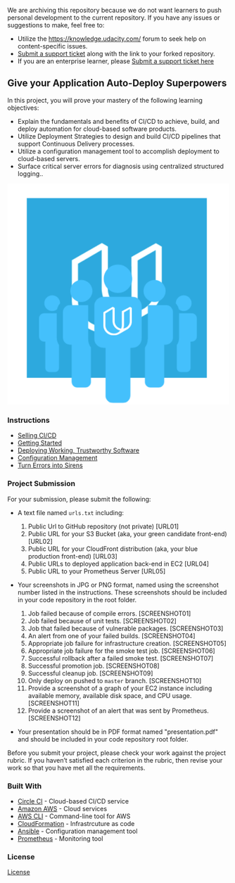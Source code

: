 We are archiving this repository because we do not want learners to push personal development to the current repository. If you have any issues or suggestions to make, feel free to:

- Utilize the https://knowledge.udacity.com/ forum to seek help on content-specific issues.
- [Submit a support ticket](https://udacity.zendesk.com/hc/en-us/requests/new) along with the link to your forked repository.
- If you are an enterprise learner, please [Submit a support ticket here](https://udacityenterprise.zendesk.com/hc/en-us/requests/new?ticket_form_id=360000279131)

## Give your Application Auto-Deploy Superpowers

In this project, you will prove your mastery of the following learning objectives:

- Explain the fundamentals and benefits of CI/CD to achieve, build, and deploy automation for cloud-based software products.
- Utilize Deployment Strategies to design and build CI/CD pipelines that support Continuous Delivery processes.
- Utilize a configuration management tool to accomplish deployment to cloud-based servers.
- Surface critical server errors for diagnosis using centralized structured logging..

![Diagram of CI/CD Pipe1line we will be building.](udapeople.png)

### Instructions

- [Selling CI/CD](instructions/0-selling-cicd.md)
- [Getting Started](instructions/1-getting-started.md)
- [Deploying Working, Trustworthy Software](instructions/2-deploying-trustworthy-code.md)
- [Configuration Management](instructions/3-configuration-management.md)
- [Turn Errors into Sirens](instructions/4-turn-errors-into-sirens.md)

### Project Submission

For your submission, please submit the following:

- A text file named `urls.txt` including:

  1. Public Url to GitHub repository (not private) [URL01]
  2. Public URL for your S3 Bucket (aka, your green candidate front-end) [URL02]
  3. Public URL for your CloudFront distribution (aka, your blue production front-end) [URL03]
  4. Public URLs to deployed application back-end in EC2 [URL04]
  5. Public URL to your Prometheus Server [URL05]

- Your screenshots in JPG or PNG format, named using the screenshot number listed in the instructions. These screenshots should be included in your code repository in the root folder.

  1. Job failed because of compile errors. [SCREENSHOT01]
  2. Job failed because of unit tests. [SCREENSHOT02]
  3. Job that failed because of vulnerable packages. [SCREENSHOT03]
  4. An alert from one of your failed builds. [SCREENSHOT04]
  5. Appropriate job failure for infrastructure creation. [SCREENSHOT05]
  6. Appropriate job failure for the smoke test job. [SCREENSHOT06]
  7. Successful rollback after a failed smoke test. [SCREENSHOT07]
  8. Successful promotion job. [SCREENSHOT08]
  9. Successful cleanup job. [SCREENSHOT09]
  10. Only deploy on pushed to `master` branch. [SCREENSHOT10]
  11. Provide a screenshot of a graph of your EC2 instance including available memory, available disk space, and CPU usage. [SCREENSHOT11]
  12. Provide a screenshot of an alert that was sent by Prometheus. [SCREENSHOT12]

- Your presentation should be in PDF format named "presentation.pdf" and should be included in your code repository root folder.

Before you submit your project, please check your work against the project rubric. If you haven’t satisfied each criterion in the rubric, then revise your work so that you have met all the requirements.

### Built With

- [Circle CI](www.circleci.com) - Cloud-based CI/CD service
- [Amazon AWS](https://aws.amazon.com/) - Cloud services
- [AWS CLI](https://aws.amazon.com/cli/) - Command-line tool for AWS
- [CloudFormation](https://aws.amazon.com/cloudformation/) - Infrastrcuture as code
- [Ansible](https://www.ansible.com/) - Configuration management tool
- [Prometheus](https://prometheus.io/) - Monitoring tool

### License

[License](LICENSE.md)
